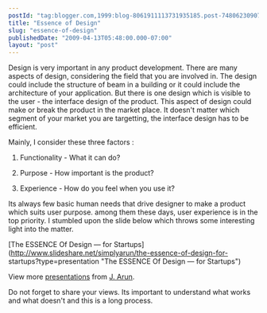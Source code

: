 ```yaml
---
postId: "tag:blogger.com,1999:blog-8061911113731935185.post-7480623090710162867"
title: "Essence of Design"
slug: "essence-of-design"
publishedDate: "2009-04-13T05:48:00.000-07:00"
layout: "post"
---
```


Design is very important in any product development. There are many aspects of
design, considering the field that you are involved in. The design could
include the structure of beam in a building or it could include the
architecture of your application. But there is one design which is visible to
the user - the interface design of the product. This aspect of design could
make or break the product in the market place. It doesn't matter which segment
of your market you are targetting, the interface design has to be efficient.

  

Mainly, I consider these three factors :

1. Functionality - What it can do?

2. Purpose - How important is the product?

3. Experience - How do you feel when you use it?

  

Its always few basic human needs that drive designer to make a product which
suits user purpose. among them these days, user experience is in the top
priority. I stumbled upon the slide below which throws some interesting light
into the matter.

[The ESSENCE Of Design — for
Startups](http://www.slideshare.net/simplyarun/the-essence-of-design-for-
startups?type=presentation "The ESSENCE Of Design — for Startups")  

View more [presentations](http://www.slideshare.net/) from [J.
Arun](http://www.slideshare.net/simplyarun).

  

  

Do not forget to share your views. Its important to understand what works and
what doesn't and this is a long process.

